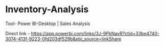 # Inventory-Analysis
Tool- Power BI-Desktop | Sales Analysis 

Direct link - https://app.powerbi.com/links/3J-9PkNavR?ctid=33be4740-3074-413f-9223-0fd203df529b&pbi_source=linkShare

